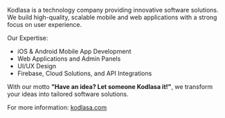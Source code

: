 Kodlasa is a technology company providing innovative software solutions.  
We build high-quality, scalable mobile and web applications with a strong focus on user experience.

Our Expertise:
- iOS & Android Mobile App Development
- Web Applications and Admin Panels
- UI/UX Design
- Firebase, Cloud Solutions, and API Integrations

With our motto **"Have an idea? Let someone Kodlasa it!"**, we transform your ideas into tailored software solutions.

For more information: [kodlasa.com](https://kodlasa.com)
